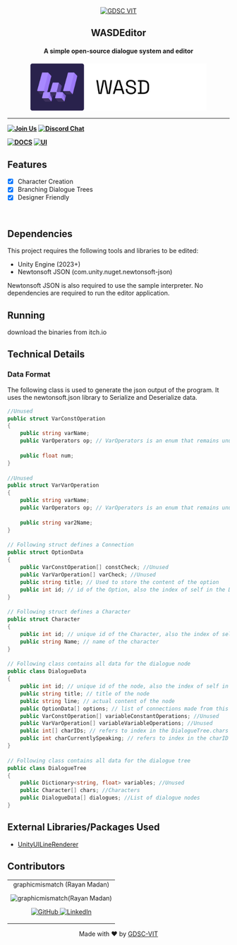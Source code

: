 <p align="center">
<a href="https://dscvit.com">
	<img width="400" src="https://user-images.githubusercontent.com/56252312/159312411-58410727-3933-4224-b43e-4e9b627838a3.png#gh-light-mode-only" alt="GDSC VIT"/>
</a>
	<h2 align="center"> WASDEditor </h2>
	<h4 align="center"> A simple open-source dialogue system and editor <h4>
</p>
<p align="center">
	<a href="https://gdscvit.itch.io/wasdeditor">
		<img width="400" src="https://github.com/GDGVIT/nonlinear-info-editor/blob/dev/Assets/UI%20Art/WASDEditor_logo_darkmode.png" alt="WASDEditor"/>
	</a>
</p>

---
[![Join Us](https://img.shields.io/badge/Join%20Us-Developer%20Student%20Clubs-red)](https://dsc.community.dev/vellore-institute-of-technology/)
[![Discord Chat](https://img.shields.io/discord/760928671698649098.svg)](https://discord.gg/498KVdSKWR)

[![DOCS](https://img.shields.io/badge/Documentation-see%20docs-green?style=flat-square&logo=appveyor)](INSERT_LINK_FOR_DOCS_HERE) 
  [![UI ](https://img.shields.io/badge/User%20Interface-Link%20to%20UI-orange?style=flat-square&logo=appveyor)](INSERT_UI_LINK_HERE)


## Features
- [X]  Character Creation
- [X]  Branching Dialogue Trees
- [X]  Designer Friendly

<br>

## Dependencies
This project requires the following tools and libraries to be edited:

- Unity Engine (2023+)
- Newtonsoft JSON (com.unity.nuget.newtonsoft-json)

Newtonsoft JSON is also required to use the sample interpreter.
No dependencies are required to run the editor application.


## Running
download the binaries from itch.io

## Technical Details

### Data Format

The following class is used to generate the json output of the program. It uses the newtonsoft.json library to Serialize and Deserialize data.

```csharp
//Unused
public struct VarConstOperation
{
    public string varName;
    public VarOperators op; // VarOperators is an enum that remains unused for this version

    public float num;
}

//Unused
public struct VarVarOperation
{
    public string varName;
    public VarOperators op; // VarOperators is an enum that remains unused for this version

    public string var2Name;
}

// Following struct defines a Connection
public struct OptionData
{
    public VarConstOperation[] constCheck; //Unused
    public VarVarOperation[] varCheck; //Unused
    public string title; // Used to store the content of the option
    public int id; // id of the Option, also the index of self in the DialogueData.options array
}

// Following struct defines a Character
public struct Character
{
    public int id; // unique id of the Character, also the index of self in the DialogueTree.chars array
    public string Name; // name of the character
}

// Following class contains all data for the dialogue node
public class DialogueData
{
    public int id; // unique id of the node, also the index of self in the DialogueTree.dialogues array
    public string title; // title of the node
    public string line; // actual content of the node
    public OptionData[] options; // list of connections made from this node
    public VarConstOperation[] variableConstantOperations; //Unused
    public VarVarOperation[] variableVariableOperations; //Unused
    public int[] charIDs; // refers to index in the DialogueTree.chars array
    public int charCurrentlySpeaking; // refers to index in the charID array
}

// Following class contains all data for the dialogue tree
public class DialogueTree
{
    public Dictionary<string, float> variables; //Unused
    public Character[] chars; //Characters
    public DialogueData[] dialogues; //List of dialogue nodes
}
```


## External Libraries/Packages Used

- [UnityUILineRenderer](https://github.com/graphicmismatch/UnityUILineRenderer)

## Contributors

<table>
	<tr align="center">
		<td>
		graphicmismatch (Rayan Madan)
		<p align="center">
			<img src = "https://avatars.githubusercontent.com/u/48159187" width="150" height="150" alt="graphicmismatch(Rayan Madan)">
		</p>
			<p align="center">
				<a href = "https://github.com/graphicmismatch">
					<img src = "http://www.iconninja.com/files/241/825/211/round-collaboration-social-github-code-circle-network-icon.svg" width="36" height = "36" alt="GitHub"/>
				</a>
				<a href = "https://www.linkedin.com/in/rayan-madan/">
					<img src = "http://www.iconninja.com/files/863/607/751/network-linkedin-social-connection-circular-circle-media-icon.svg" width="36" height="36" alt="LinkedIn"/>
				</a>
			</p>
		</td>
	</tr>
</table>

<p align="center">
	Made with ❤ by <a href="https://dscvit.com">GDSC-VIT</a>
</p>
